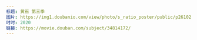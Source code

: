 ```yaml
---
标题: 黄石 第三季
图片: https://img1.doubanio.com/view/photo/s_ratio_poster/public/p2610247050.jpg
时时: 2020
链接: https://movie.douban.com/subject/34814172/
---
```

